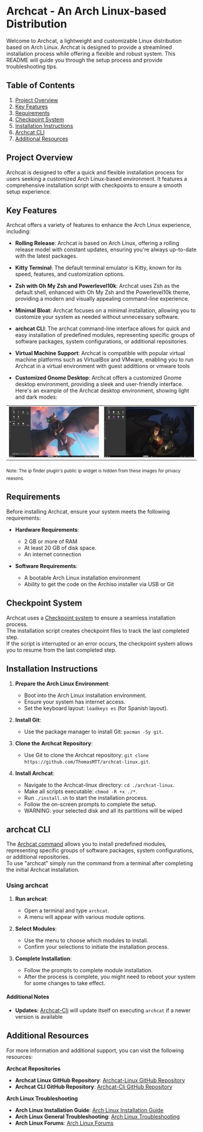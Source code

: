 # Archcat - An Arch Linux-based Distribution
Welcome to Archcat, a lightweight and customizable Linux distribution based on Arch Linux. Archcat is designed to provide a streamlined installation process while offering a flexible and robust system. This README will guide you through the setup process and provide troubleshooting tips.

## Table of Contents
1. [Project Overview](#project-overview)
2. [Key Features](#key-features)
3. [Requirements](#requirements)
4. [Checkpoint System](#checkpoint-system)
5. [Installation Instructions](#installation-instructions)
6. [Archcat CLI](#Archcat-cli)
7. [Additional Resources](#additional-resources)

## Project Overview
Archcat is designed to offer a quick and flexible installation process for users seeking a customized Arch Linux-based environment. It features a comprehensive installation script with checkpoints to ensure a smooth setup experience.

## Key Features
Archcat offers a variety of features to enhance the Arch Linux experience, including:

- **Rolling Release**: Archcat is based on Arch Linux, offering a rolling release model with constant updates, ensuring you're always up-to-date with the latest packages.
- **Kitty Terminal**: The default terminal emulator is Kitty, known for its speed, features, and customization options.
- **Zsh with Oh My Zsh and Powerlevel10k**: Archcat uses Zsh as the default shell, enhanced with Oh My Zsh and the Powerlevel10k theme, providing a modern and visually appealing command-line experience.

- **Minimal Bloat**: Archcat focuses on a minimal installation, allowing you to customize your system as needed without unnecessary software.
- **archcat CLI**: The archcat command-line interface allows for quick and easy installation of predefined modules, representing specific groups of software packages, system configurations, or additional repositories.
- **Virtual Machine Support**: Archcat is compatible with popular virtual machine platforms such as VirtualBox and VMware, enabling you to run Archcat in a virtual environment with guest addittions or vmware tools

- **Customized Gnome Desktop**: Archcat offers a customized Gnome desktop environment, providing a sleek and user-friendly interface.<br>
Here's an example of the Archcat desktop environment, showing light and dark modes:

<table>
  <tr>
    <td><img src="./images/desktop.png" alt="Archcat Desktop" width="800px"></td>
    <td><img src="./images/desktop-dark.png" alt="Archcat Desktop - Dark Mode" width="800px"></td>
  </tr>
</table>
<sub>Note: The ip finder plugin's public ip widget is hidden from these images for privacy reasons.</sub>

## Requirements
Before installing Archcat, ensure your system meets the following requirements:

- **Hardware Requirements**:
  - 2 GB or more of RAM
  - At least 20 GB of disk space.
  - An internet connection

- **Software Requirements**:
  - A bootable Arch Linux installation environment
  - Ability to get the code on the Archiso installer via USB or Git

## Checkpoint System
Archcat uses a [Checkpoint system](https://github.com/ThomasMTT/checkpoint-sh) to ensure a seamless installation process.<br>
The installation script creates checkpoint files to track the last completed step.<br> 
If the script is interrupted or an error occurs, the checkpoint system allows you to resume from the last completed step.

## Installation Instructions

1. **Prepare the Arch Linux Environment**:
   - Boot into the Arch Linux installation environment.
   - Ensure your system has internet access.
   - Set the keyboard layout: `loadkeys es` (for Spanish layout).

2. **Install Git**:
   - Use the package manager to install Git: `pacman -Sy git`.

3. **Clone the Archcat Repository**:
   - Use Git to clone the Archcat repository: `git clone https://github.com/ThomasMTT/archcat-linux.git`.

4. **Install Archcat**:
   - Navigate to the Archcat-linux directory: `cd ./archcat-linux`.
   - Make all scripts executable: `chmod -R +x ./*`.
   - Run `./install.sh` to start the installation process.
   - Follow the on-screen prompts to complete the setup.
   - WARNING: your selected disk and all its partitions will be wiped

## archcat CLI
The [Archcat command](https://github.com/ThomasMTT/Archcat-cli) allows you to install predefined modules, representing specific groups of software packages, system configurations, or additional repositories.<br>
To use "archcat" simply run the command from a terminal after completing the initial Archcat installation.

### Using archcat
1. **Run archcat**:
   - Open a terminal and type `archcat`.
   - A menu will appear with various module options.

2. **Select Modules**:
   - Use the menu to choose which modules to install.
   - Confirm your selections to initiate the installation process.

3. **Complete Installation**:
   - Follow the prompts to complete module installation.
   - After the process is complete, you might need to reboot your system for some changes to take effect.

#### Additional Notes
- **Updates:** [Archcat-Cli](https://github.com/ThomasMTT/Archcat-cli) will update itself on executing `archcat` if a newer version is available 

## Additional Resources
For more information and additional support, you can visit the following resources:

**Archcat Repositories**
- **Archcat Linux GitHub Repository**: [Archcat-Linux GitHub Repository](https://github.com/ThomasMTT/archcat-linux)
- **Archcat CLI GitHub Repository**: [Archcat-Cli GitHub Repository](https://github.com/ThomasMTT/Archcat-cli)

**Arch Linux Troubleshooting**
- **Arch Linux Installation Guide**: [Arch Linux Installation Guide](https://wiki.archlinux.org/title/Installation_guide)
- **Arch Linux General Troubleshooting**: [Arch Linux Troubleshooting](https://wiki.archlinux.org/title/Troubleshooting)
- **Arch Linux Forums**: [Arch Linux Forums](https://bbs.archlinux.org/)

